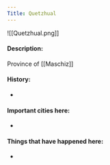 ```yaml
---
Title: Quetzhual
---
```

![[Quetzhual.png]]

#### Description:
Province of [[Maschiz]]

#### History:
-

#### Important cities here:
-


#### Things that have happened here:
* 
